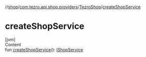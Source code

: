 //[shop](../../../index.md)/[com.tezro.api.shop.providers](../index.md)/[TezroShop](index.md)/[createShopService](create-shop-service.md)



# createShopService  
[jvm]  
Content  
fun [createShopService](create-shop-service.md)(): [IShopService](../../com.tezro.api.shop.service/-i-shop-service/index.md)  



